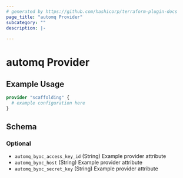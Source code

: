 ```yaml
---
# generated by https://github.com/hashicorp/terraform-plugin-docs
page_title: "automq Provider"
subcategory: ""
description: |-
  
---
```


# automq Provider



## Example Usage

```terraform
provider "scaffolding" {
  # example configuration here
}
```

<!-- schema generated by tfplugindocs -->
## Schema

### Optional

- `automq_byoc_access_key_id` (String) Example provider attribute
- `automq_byoc_host` (String) Example provider attribute
- `automq_byoc_secret_key` (String) Example provider attribute

